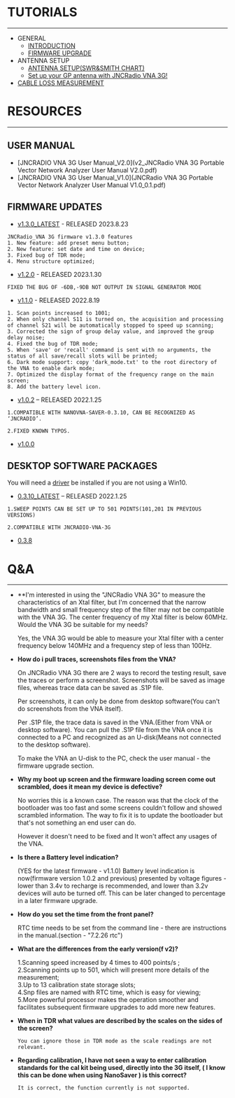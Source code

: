 
# TUTORIALS
---
* GENERAL
    * [INTRODUCTION](https://www.youtube.com/watch?v=rNNP-izZUbo&t=78s)
    * [FIRMWARE UPGRADE](POSTS/FIRMWARE-UPGRADE.md)
* ANTENNA SETUP
    * [ANTENNA SETUP(SWR&SMITH CHART)](https://www.youtube.com/watch?v=1UaOFN1Xf1g)
    * [Set up your GP antenna with JNCRadio VNA 3G!](https://www.youtube.com/watch?v=j3yaGd-8_zw&t=107s)
* [CABLE LOSS MEASUREMENT](https://www.youtube.com/watch?v=OA9Fm3M0ty8&t=2s)


# RESOURCES
---
## USER MANUAL

- [JNCRADIO VNA 3G User Manual_V2.0](v2_JNCRadio VNA 3G Portable Vector Network Analyzer User Manual V2.0.pdf)
- [JNCRADIO VNA 3G User Manual_V1.0](JNCRadio VNA 3G Portable Vector Network Analyzer User Manual V1.0_0.1.pdf)

## FIRMWARE UPDATES

- [v1.3.0_LATEST](JNCRadio_VNA_3G_firmware_v1.3.0.zip) - RELEASED 2023.8.23
```
JNCRadio_VNA 3G firmware v1.3.0 features
1. New feature: add preset menu button;
2. New feature: set date and time on device;
3. Fixed bug of TDR mode;
4. Menu structure optimized;
```

- [v1.2.0](v1.2.0.zip) - RELEASED 2023.1.30
```
FIXED THE BUG OF -6DB,-9DB NOT OUTPUT IN SIGNAL GENERATOR MODE
```

- [v1.1.0](JNCRadio_VNA_3G_firmware_v1.1.0.zip) - RELEASED 2022.8.19
```
1. Scan points increased to 1001;
2. When only channel S11 is turned on, the acquisition and processing of channel S21 will be automatically stopped to speed up scanning;
3. Corrected the sign of group delay value, and improved the group delay noise;
4. Fixed the bug of TDR mode;
5. When 'save' or 'recall' command is sent with no arguments, the status of all save/recall slots will be printed;
6. Dark mode support: copy 'dark_mode.txt' to the root directory of the VNA to enable dark mode;
7. Optimized the display format of the frequency range on the main screen;
8. Add the battery level icon.
```

- [v1.0.2](V1.0.2.zip) – RELEASED 2022.1.25
```
1.COMPATIBLE WITH NANOVNA-SAVER-0.3.10, CAN BE RECOGNIZED AS ‘JNCRADIO’.

2.FIXED KNOWN TYPOS.
```
- [v1.0.0](V1.0.0.zip)

## DESKTOP SOFTWARE PACKAGES

You will need a [driver](https://www.st.com/en/development-tools/stsw-stm32102.html) be installed if you are not using a Win10.

- [0.3.10_LATEST](../nanovna-saver-0.3.10.exe) – RELEASED 2022.1.25

```
1.SWEEP POINTS CAN BE SET UP TO 501 POINTS(101,201 IN PREVIOUS VERSIONS)

2.COMPATIBLE WITH JNCRADIO-VNA-3G
```
- [0.3.8](../nanovna-saver-0.3.8.exe)


# Q&A
---

* **I'm interested in using the "JNCRadio VNA 3G" to measure the characteristics of an Xtal filter, but I'm concerned that the narrow bandwidth and small frequency step of the filter may not be compatible with the VNA 3G. The center frequency of my Xtal filter is below 60MHz. Would the VNA 3G be suitable for my needs?

    Yes, the VNA 3G would be able to measure your Xtal filter with a center frequency below 140MHz and a frequency step of less than 100Hz.

* **How do i pull traces, screenshots files from the VNA?**

    On JNCRadio VNA 3G there are 2 ways to record the testing result, save the traces or perform a screenshot. Screenshots will be saved as image files, whereas trace data can be saved as .S1P file.

    Per screenshots, it can only be done from desktop software(You can't do screenshots from the VNA itself).

    Per .S1P file, the trace data is saved in the VNA.(Either from VNA or desktop software). You can pull the .S1P file from the VNA once it is connected to a PC and recognized as an U-disk(Means not connected to the desktop software).

    To make the VNA an U-disk to the PC, check the user manual - the firmware upgrade section.


* **Why my boot up screen and the firmware loading screen come out scrambled, does it mean my device is defective?**

    No worries this is a known case. The reason was that the clock of the bootloader was too fast and some screens couldn't follow and showed scrambled information. The way to fix it is to update the bootloader but that's not something an end user can do.

    However it doesn't need to be fixed and It won't affect any usages of the VNA.



* **Is there a Battery level indication?**

    (YES for the latest firmware - v1.1.0)
    Battery level indication is now(firmware version 1.0.2 and previous) presented by voltage figures - lower than 3.4v to recharge is recommended, and lower than 3.2v devices will auto be turned off. This can be later changed to percentage in a later firmware upgrade.


* **How do you set the time from the front panel?**

    RTC time needs to be set from the command line - there are instructions in the manual.(section - "7.2.26 rtc")

* **What are the differences from the early version(f v2)?**

    1.Scanning speed increased by 4 times to 400 points/s ;  
    2.Scanning points up to 501, which will present more details of the measurement;  
    3.Up to 13 calibration state storage slots;  
    4.Snp files are named with RTC time, which is easy for viewing;  
    5.More powerful processor makes the operation smoother and facilitates subsequent firmware upgrades to add more new features.   

* **When in TDR what values are described by the scales on the sides of the screen?**

      You can ignore those in TDR mode as the scale readings are not relevant.

* **Regarding calibration, I have not seen a way to enter calibration standards for the cal kit being used, directly into the 3G itself,  ( I know this can be done when using  NanoSaver ) is this correct?**

      It is correct, the function currently is not supported.

